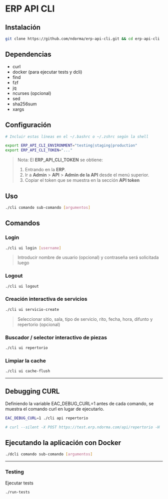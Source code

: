 # ERP API CLI

## Instalación

```sh
git clone https://github.com/ndorma/erp-api-cli.git && cd erp-api-cli
```

## Dependencias

- curl
- docker (para ejecutar tests y dcli)
- find
- fzf
- jq
- ncurses (opcional)
- sed
- sha256sum
- xargs

## Configuración

```sh
# Incluir estas líneas en el ~/.bashrc o ~/.zshrc según la shell

export ERP_API_CLI_ENVIRONMENT="testing|staging|production"
export ERP_API_CLI_TOKEN="..."
```

> Nota: El **ERP_API_CLI_TOKEN** se obtiene:
>
> 1. Entrando en la **ERP**.
> 2. Ir a **Admin** > **API** > **Admin de la API** desde el menú superior.
> 3. Copiar el token que se muestra en la sección **API token**

## Uso

```sh
./cli comando sub-comando [argumentos]
```

## Comandos

### Login

```sh
./cli ui login [username]
```
> Introducir nombre de usuario (opcional) y contraseña será solicitada luego

### Logout

```sh
./cli ui logout
```

### Creación interactiva de servicios

```sh
./cli ui servicio-create
```
> Seleccionar sitio, sala, tipo de servicio, rito, fecha, hora, difunto y repertorio (opcional)

### Buscador / selector interactivo de piezas

```sh
./cli ui repertorio
```

### Limpiar la cache

```sh
./cli ui cache-flush
```

---

## Debugging CURL

Definiendo la variable EAC_DEBUG_CURL=1 antes de cada comando, se muestra el comando curl en lugar de ejecutarlo.

```sh
EAC_DEBUG_CURL=1 ./cli api repertorio

# curl --silent -X POST https://test.erp.ndorma.com/api/repertorio -H 'accept: application/json' -H 'Content-Type: application/json' -H 'usuario: 1' -H 'hash: 8b7f2076423ef84d44febf72718cbc73228107aa0d6d56da37aadac7783933ff'
```

## Ejecutando la aplicación con Docker

```sh
./dcli comando sub-comando [argumentos]
```


---
### Testing

Ejecutar tests

```sh
./run-tests
```
